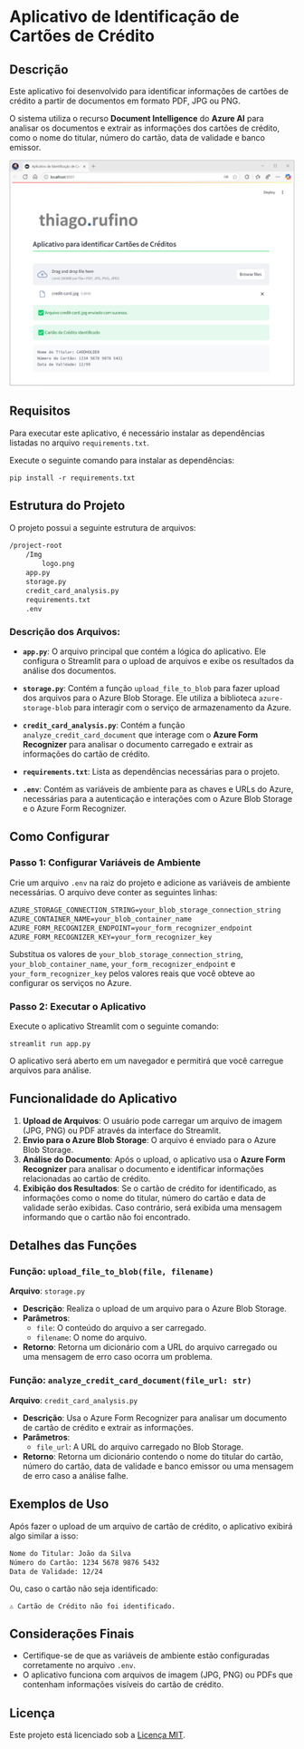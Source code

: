 # Aplicativo de Identificação de Cartões de Crédito

## Descrição

Este aplicativo foi desenvolvido para identificar informações de cartões de crédito a partir de documentos em formato PDF, JPG ou PNG.

O sistema utiliza o recurso **Document Intelligence** do **Azure AI** para analisar os documentos e extrair as informações dos cartões de crédito, como o nome do titular, número do cartão, data de validade e banco emissor.

![App](Img/App.png)

## Requisitos

Para executar este aplicativo, é necessário instalar as dependências listadas no arquivo `requirements.txt`.

Execute o seguinte comando para instalar as dependências:

```
pip install -r requirements.txt
```

## Estrutura do Projeto

O projeto possui a seguinte estrutura de arquivos:

```
/project-root
    /Img
        logo.png
    app.py
    storage.py
    credit_card_analysis.py
    requirements.txt
    .env
```

### Descrição dos Arquivos:

- **`app.py`**: O arquivo principal que contém a lógica do aplicativo. Ele configura o Streamlit para o upload de arquivos e exibe os resultados da análise dos documentos.
- **`storage.py`**: Contém a função `upload_file_to_blob` para fazer upload dos arquivos para o Azure Blob Storage. Ele utiliza a biblioteca `azure-storage-blob` para interagir com o serviço de armazenamento da Azure.

- **`credit_card_analysis.py`**: Contém a função `analyze_credit_card_document` que interage com o **Azure Form Recognizer** para analisar o documento carregado e extrair as informações do cartão de crédito.

- **`requirements.txt`**: Lista as dependências necessárias para o projeto.

- **`.env`**: Contém as variáveis de ambiente para as chaves e URLs do Azure, necessárias para a autenticação e interações com o Azure Blob Storage e o Azure Form Recognizer.

## Como Configurar

### Passo 1: Configurar Variáveis de Ambiente

Crie um arquivo `.env` na raiz do projeto e adicione as variáveis de ambiente necessárias. O arquivo deve conter as seguintes linhas:

```env
AZURE_STORAGE_CONNECTION_STRING=your_blob_storage_connection_string
AZURE_CONTAINER_NAME=your_blob_container_name
AZURE_FORM_RECOGNIZER_ENDPOINT=your_form_recognizer_endpoint
AZURE_FORM_RECOGNIZER_KEY=your_form_recognizer_key
```

Substitua os valores de `your_blob_storage_connection_string`, `your_blob_container_name`, `your_form_recognizer_endpoint` e `your_form_recognizer_key` pelos valores reais que você obteve ao configurar os serviços no Azure.

### Passo 2: Executar o Aplicativo

Execute o aplicativo Streamlit com o seguinte comando:

```
streamlit run app.py
```

O aplicativo será aberto em um navegador e permitirá que você carregue arquivos para análise.

## Funcionalidade do Aplicativo

1. **Upload de Arquivos**: O usuário pode carregar um arquivo de imagem (JPG, PNG) ou PDF através da interface do Streamlit.
2. **Envio para o Azure Blob Storage**: O arquivo é enviado para o Azure Blob Storage.
3. **Análise do Documento**: Após o upload, o aplicativo usa o **Azure Form Recognizer** para analisar o documento e identificar informações relacionadas ao cartão de crédito.
4. **Exibição dos Resultados**: Se o cartão de crédito for identificado, as informações como o nome do titular, número do cartão e data de validade serão exibidas. Caso contrário, será exibida uma mensagem informando que o cartão não foi encontrado.

## Detalhes das Funções

### Função: `upload_file_to_blob(file, filename)`

**Arquivo**: `storage.py`

- **Descrição**: Realiza o upload de um arquivo para o Azure Blob Storage.
- **Parâmetros**:
  - `file`: O conteúdo do arquivo a ser carregado.
  - `filename`: O nome do arquivo.
- **Retorno**: Retorna um dicionário com a URL do arquivo carregado ou uma mensagem de erro caso ocorra um problema.

### Função: `analyze_credit_card_document(file_url: str)`

**Arquivo**: `credit_card_analysis.py`

- **Descrição**: Usa o Azure Form Recognizer para analisar um documento de cartão de crédito e extrair as informações.
- **Parâmetros**:
  - `file_url`: A URL do arquivo carregado no Blob Storage.
- **Retorno**: Retorna um dicionário contendo o nome do titular do cartão, número do cartão, data de validade e banco emissor ou uma mensagem de erro caso a análise falhe.

## Exemplos de Uso

Após fazer o upload de um arquivo de cartão de crédito, o aplicativo exibirá algo similar a isso:

```
Nome do Titular: João da Silva
Número do Cartão: 1234 5678 9876 5432
Data de Validade: 12/24
```

Ou, caso o cartão não seja identificado:

```
⚠️ Cartão de Crédito não foi identificado.
```

## Considerações Finais

- Certifique-se de que as variáveis de ambiente estão configuradas corretamente no arquivo `.env`.
- O aplicativo funciona com arquivos de imagem (JPG, PNG) ou PDFs que contenham informações visíveis do cartão de crédito.

## Licença

Este projeto está licenciado sob a [Licença MIT](https://opensource.org/licenses/MIT).
